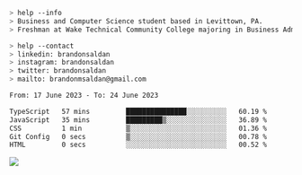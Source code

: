 ````bash
> help --info
> Business and Computer Science student based in Levittown, PA.
> Freshman at Wake Technical Community College majoring in Business Administration.
````

````bash
> help --contact
> linkedin: brandonsaldan
> instagram: brandonsaldan
> twitter: brandonsaldan
> mailto: brandonmsaldan@gmail.com
````

<!--START_SECTION:waka-->

```txt
From: 17 June 2023 - To: 24 June 2023

TypeScript   57 mins         ███████████████░░░░░░░░░░   60.19 %
JavaScript   35 mins         █████████▒░░░░░░░░░░░░░░░   36.89 %
CSS          1 min           ▒░░░░░░░░░░░░░░░░░░░░░░░░   01.36 %
Git Config   0 secs          ▒░░░░░░░░░░░░░░░░░░░░░░░░   00.78 %
HTML         0 secs          ░░░░░░░░░░░░░░░░░░░░░░░░░   00.52 %
```

<!--END_SECTION:waka-->

![](https://komarev.com/ghpvc/?username=brandonsaldan&color=6A8AFF)
